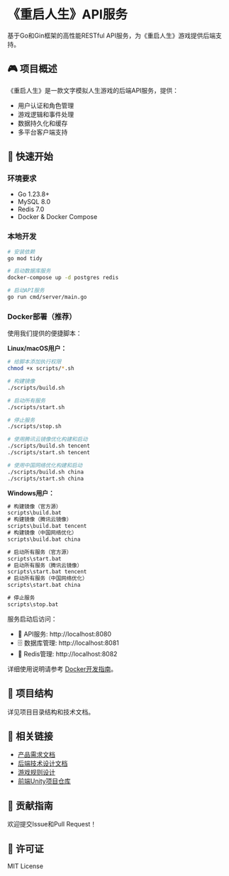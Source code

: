 # 《重启人生》API服务

基于Go和Gin框架的高性能RESTful API服务，为《重启人生》游戏提供后端支持。

## 🎮 项目概述

《重启人生》是一款文字模拟人生游戏的后端API服务，提供：
- 用户认证和角色管理
- 游戏逻辑和事件处理  
- 数据持久化和缓存
- 多平台客户端支持

## 🚀 快速开始

### 环境要求
- Go 1.23.8+
- MySQL 8.0
- Redis 7.0
- Docker & Docker Compose

### 本地开发
```bash
# 安装依赖
go mod tidy

# 启动数据库服务
docker-compose up -d postgres redis

# 启动API服务
go run cmd/server/main.go
```

### Docker部署（推荐）

使用我们提供的便捷脚本：

**Linux/macOS用户：**
```bash
# 给脚本添加执行权限
chmod +x scripts/*.sh

# 构建镜像
./scripts/build.sh

# 启动所有服务
./scripts/start.sh

# 停止服务
./scripts/stop.sh

# 使用腾讯云镜像优化构建和启动
./scripts/build.sh tencent
./scripts/start.sh tencent

# 使用中国网络优化构建和启动
./scripts/build.sh china
./scripts/start.sh china
```

**Windows用户：**
```cmd
# 构建镜像（官方源）
scripts\build.bat
# 构建镜像（腾讯云镜像）
scripts\build.bat tencent
# 构建镜像（中国网络优化）
scripts\build.bat china

# 启动所有服务（官方源）
scripts\start.bat
# 启动所有服务（腾讯云镜像）
scripts\start.bat tencent
# 启动所有服务（中国网络优化）
scripts\start.bat china

# 停止服务
scripts\stop.bat
```

服务启动后访问：
- 🚀 API服务: http://localhost:8080
- 🗄️ 数据库管理: http://localhost:8081
- 🔴 Redis管理: http://localhost:8082

详细使用说明请参考 [Docker开发指南](DOCKER.md)。

## 📂 项目结构

详见项目目录结构和技术文档。

## 🔗 相关链接

- [产品需求文档](prdtd/PRD.md)
- [后端技术设计文档](prdtd/后端技术设计文档_Backend_TD.md)
- [游戏规则设计](regulations/regulation.md)
- [前端Unity项目仓库](https://github.com/your-org/restart-life-unity)

## 🤝 贡献指南

欢迎提交Issue和Pull Request！

## 📄 许可证

MIT License
